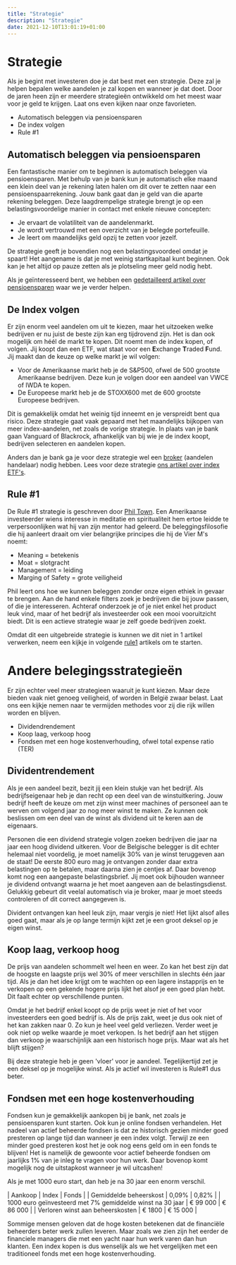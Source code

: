 ```yaml
---
title: "Strategie"
description: "Strategie"
date: 2021-12-10T13:01:19+01:00
---
```


# Strategie

Als je begint met investeren doe je dat best met een strategie. Deze zal je helpen bepalen welke aandelen je zal kopen en wanneer je dat doet. Door de jaren heen zijn er meerdere strategieën ontwikkeld om het meest waar voor je geld te krijgen. Laat ons even kijken naar onze favorieten.

- Automatisch beleggen via pensioensparen
- De index volgen
- Rule #1

## Automatisch beleggen via pensioensparen

Een fantastische manier om te beginnen is automatisch beleggen via pensioensparen. Met behulp van je bank kun je automatisch elke maand een klein deel van je rekening laten halen om dit over te zetten naar een pensioenspaarrekening. Jouw bank gaat dan je geld van die aparte rekening beleggen. Deze laagdrempelige strategie brengt je op een belastingsvoordelige manier in contact met enkele nieuwe concepten:

- Je ervaart de volatiliteit van de aandelenmarkt.
- Je wordt vertrouwd met een overzicht van je belegde portefeuille.
- Je leert om maandelijks geld opzij te zetten voor jezelf.

De strategie geeft je bovendien nog een belastingsvoordeel omdat je spaart! Het aangename is dat je met weinig startkapitaal kunt beginnen. Ook kan je het altijd op pauze zetten als je plotseling meer geld nodig hebt.

Als je geïnteresseerd bent, we hebben een [gedetailleerd artikel over pensioensparen](./pensioensparen) waar we je verder helpen.

## De Index volgen

Er zijn enorm veel aandelen om uit te kiezen, maar het uitzoeken welke bedrijven er nu juist de beste zijn kan erg tijdrovend zijn. Het is dan ook mogelijk om héél de markt te kopen. Dit noemt men de index kopen, of volgen. Jij koopt dan een ETF, wat staat voor een **E**xchange **T**raded **F**und. Jij maakt dan de keuze op welke markt je wil volgen: 

- Voor de Amerikaanse markt heb je de S&P500, ofwel de 500 grootste Amerikaanse bedrijven. Deze kun je volgen door een aandeel van VWCE of IWDA te kopen.
- De Europeese markt heb je de STOXX600 met de 600 grootste Europeese bedrijven. 


Dit is gemakkelijk omdat het weinig tijd inneemt en je verspreidt bent qua risico. Deze strategie gaat vaak gepaard met het maandelijks bijkopen van meer index-aandelen, net zoals de vorige strategie. In plaats van je bank gaan Vanguard of Blackrock, afhankelijk van bij wie je de index koopt, bedrijven selecteren en aandelen kopen.

Anders dan je bank ga je voor deze strategie wel een [broker](/blog/brokers) (aandelen handelaar) nodig hebben. Lees voor deze strategie [ons artikel over index ETF's](./index-etf).

## Rule #1

De Rule #1 strategie is geschreven door [Phil Town](https://en.wikipedia.org/wiki/Phil_Town). Een Amerikaanse investeerder wiens interesse in meditatie en spiritualiteit hem ertoe leidde te verpersoonlijken wat hij van zijn mentor had geleerd. De beleggingsfilosofie die hij aanleert draait om vier belangrijke principes die hij de Vier M's noemt:

- Meaning = betekenis
- Moat = slotgracht
- Management = leiding
- Marging of Safety = grote veiligheid

Phil leert ons hoe we kunnen beleggen zonder onze eigen ethiek in gevaar te brengen. Aan de hand enkele filters zoek je bedrijven die bij jouw passen, of die je interesseren. Achteraf onderzoek je of je niet enkel het product leuk vind, maar of het bedrijf als investeerder ook een mooi vooruitzicht biedt. Dit is een actieve strategie waar je zelf goede bedrijven zoekt.

Omdat dit een uitgebreide strategie is kunnen we dit niet in 1 artikel verwerken, neem een kijkje in volgende [rule1](/rule1) artikels om te starten.

# Andere belegingsstrategieën

Er zijn echter veel meer strategieen waaruit je kunt kiezen. Maar deze bieden vaak niet genoeg veiligheid, of worden in België zwaar belast. Laat ons een kijkje nemen naar te vermijden methodes voor zij die rijk willen worden en blijven.

- Dividendrendement
- Koop laag, verkoop hoog
- Fondsen met een hoge kostenverhouding, ofwel total expense ratio (TER)

## Dividentrendement

Als je een aandeel bezit, bezit jij een klein stukje van het bedrijf. Als bedrijfseigenaar heb je dan recht op een deel van de winstuitkering. Jouw bedrijf heeft de keuze om met zijn winst meer machines of personeel aan te werven om volgend jaar zo nog meer winst te maken. Ze kunnen ook beslissen om een deel van de winst als dividend uit te keren aan de eigenaars.

Personen die een dividend strategie volgen zoeken bedrijven die jaar na jaar een hoog dividend uitkeren. Voor de Belgische belegger is dit echter helemaal niet voordelig, je moet namelijk 30% van je winst teruggeven aan de staat! De eerste 800 euro mag je ontvangen zonder daar extra belastingen op te betalen, maar daarna zien je centjes af. Daar bovenop komt nog een aangepaste belastingsbrief. Jij moet ook bijhouden wanneer je dividend ontvangt waarna je het moet aangeven aan de belastingsdienst. Gelukkig gebeurt dit veelal automatisch via je broker, maar je moet steeds controleren of dit correct aangegeven is.

Divident ontvangen kan heel leuk zijn, maar vergis je niet! Het lijkt alsof alles goed gaat, maar als je op lange termijn kijkt zet je een groot deksel op je eigen winst.

## Koop laag, verkoop hoog

De prijs van aandelen schommelt wel heen en weer. Zo kan het best zijn dat de hoogste en laagste prijs wel 30% of meer verschillen in slechts één jaar tijd. Als je dan het idee krijgt om te wachten op een lagere instapprijs en te verkopen op een gekende hogere prijs lijkt het alsof je een goed plan hebt. Dit faalt echter op verschillende punten.

Omdat je het bedrijf enkel koopt op de prijs weet je niet of het voor investeerders een goed bedrijf is. Als de prijs zakt, weet je dus ook niet of het kan zakken naar 0. Zo kun je heel veel geld verliezen. Verder weet je ook niet op welke waarde je moet verkopen. Is het bedrijf aan het stijgen dan verkoop je waarschijnlijk aan een historisch hoge prijs. Maar wat als het blijft stijgen?

Bij deze strategie heb je geen 'vloer' voor je aandeel. Tegelijkertijd zet je een deksel op je mogelijke winst. Als je actief wil investeren is Rule#1 dus beter.

## Fondsen met een hoge kostenverhouding

Fondsen kun je gemakkelijk aankopen bij je bank, net zoals je pensioensparen kunt starten. Ook kun je online fondsen verhandelen. Het nadeel van actief beheerde fondsen is dat ze historisch gezien minder goed presteren op lange tijd dan wanneer je een index volgt. Terwijl ze een minder goed presteren kost het je ook nog eens geld om in een fonds te blijven! Het is namelijk de gewoonte voor actief beheerde fondsen om jaarlijks 1% van je inleg te vragen voor hun werk. Daar bovenop komt mogelijk nog de uitstapkost wanneer je wil uitcashen! 

Als je met 1000 euro start, dan heb je na 30 jaar een enorm verschil.

| Aankoop                                                   | Index    | Fonds    |
| Gemiddelde beheerskost                                    | 0,09%    | 0,82%    |
| 1000 euro geïnvesteerd met 7% gemiddelde winst na 30 jaar | € 99 000 | € 86 000 |
| Verloren winst aan beheerskosten                          | € 1800   | € 15 000 |

Sommige mensen geloven dat de hoge kosten betekenen dat de financiële beheerders beter werk zullen leveren. Maar zoals we zien zijn het eerder de financiele managers die met een yacht naar hun werk varen dan hun klanten. Een index kopen is dus wenselijk als we het vergelijken met een traditioneel fonds met een hoge kostenverhouding.


